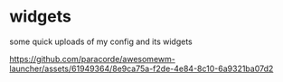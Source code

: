 # widgets
some quick uploads of my config and its widgets

https://github.com/paracorde/awesomewm-launcher/assets/61949364/8e9ca75a-f2de-4e84-8c10-6a9321ba07d2

